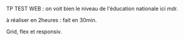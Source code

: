 TP TEST WEB : on voit bien le niveau de l'éducation nationale ici mdr.

à réaliser en 2heures : fait en 30min.

Grid, flex et responsiv.
